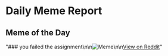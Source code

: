 # Daily Meme Report

## Meme of the Day
"### you failed the assignment\n\n![Meme](https://i.redd.it/8k958dbqsb9f1.png)\n\n[View on Reddit](https://redd.it/1ll9qhk)"
